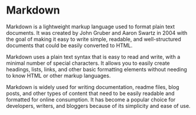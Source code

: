 # Markdown

Markdown is a lightweight markup language used to format plain text documents. It was created by John Gruber and Aaron Swartz in 2004 with the goal of making it easy to write simple, readable, and well-structured documents that could be easily converted to HTML.

Markdown uses a plain text syntax that is easy to read and write, with a minimal number of special characters. It allows you to easily create headings, lists, links, and other basic formatting elements without needing to know HTML or other markup languages.

Markdown is widely used for writing documentation, readme files, blog posts, and other types of content that need to be easily readable and formatted for online consumption. It has become a popular choice for developers, writers, and bloggers because of its simplicity and ease of use.
